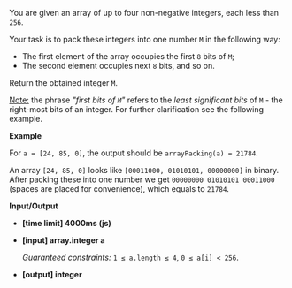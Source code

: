 ﻿You are given an array of up to four non-negative integers, each less than `256`.

Your task is to pack these integers into one number `M` in the following way:

*   The first element of the array occupies the first `8` bits of `M`;
*   The second element occupies next `8` bits, and so on.

Return the obtained integer `M`.

<u>Note:</u> the phrase _"first bits of `M`"_ refers to the _least significant bits_ of `M` - the right-most bits of an integer. For further clarification see the following example.

**Example**

For `a = [24, 85, 0]`, the output should be
`arrayPacking(a) = 21784`.

An array `[24, 85, 0]` looks like `[00011000, 01010101, 00000000]` in binary.
After packing these into one number we get `00000000 01010101 00011000` (spaces are placed for convenience), which equals to `21784`.

**Input/Output**

*   **[time limit] 4000ms (js)**

*   **[input] array.integer a**

    _Guaranteed constraints:_
    `1 ≤ a.length ≤ 4`,
    `0 ≤ a[i] < 256`.

*   **[output] integer**
